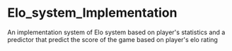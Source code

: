 # Elo_system_Implementation
An implementation system of Elo system based on player's statistics and a predictor that predict the score of the game based on player's elo rating
